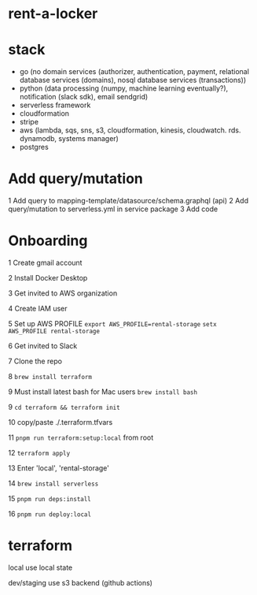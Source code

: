 # rent-a-locker

# stack

- go (no domain services (authorizer, authentication, payment, relational database services (domains), nosql database services (transactions))
- python (data processing (numpy, machine learning eventually?), notification (slack sdk), email sendgrid)
- serverless framework
- cloudformation
- stripe
- aws (lambda, sqs, sns, s3, cloudformation, kinesis, cloudwatch. rds. dynamodb, systems manager)
- postgres

# Add query/mutation

1 Add query to mapping-template/datasource/schema.graphql (api)
2 Add query/mutation to serverless.yml in service package
3 Add code

# Onboarding

1 Create gmail account

2 Install Docker Desktop

3 Get invited to AWS organization

4 Create IAM user

5 Set up AWS PROFILE
`export AWS_PROFILE=rental-storage`
`setx AWS_PROFILE rental-storage`

6 Get invited to Slack

7 Clone the repo

8 `brew install terraform`

9 Must install latest bash for Mac users
`brew install bash`

9 `cd terraform && terraform init`

10 copy/paste ./.terraform.tfvars

11 `pnpm run terraform:setup:local` from root

12 `terraform apply`

13 Enter 'local', 'rental-storage'

14 `brew install serverless`

15 `pnpm run deps:install`

16 `pnpm run deploy:local`

# terraform

local
use local state

dev/staging
use s3 backend (github actions)
